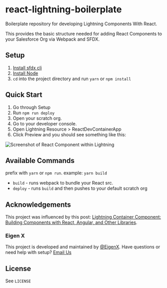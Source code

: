 # react-lightning-boilerplate
Boilerplate repository for developing Lightning Components With React.

This provides the basic structure needed for adding React Components to your Salesforce Org via Webpack and SFDX.

## Setup

1. [Install sfdx cli](https://developer.salesforce.com/tools/sfdxcli)
1. [Install Node](https://nodejs.org/en/)
1. `cd` into the project directory and run `yarn` or `npm install`

## Quick Start

1. Go through Setup
1. Run `npm run deploy`
1. Open your scratch org.
1. Go to your developer console.
1. Open Lightning Resource > ReactDevContainerApp
1. Click Preview and you should see something like this:

![Screenshot of React Component within Lightning](https://github.com/jefflombard/react-lightning-boilerplate/blob/master/screenshot.png "Screenshot of React Component within Lightning")

## Available Commands

prefix with `yarn` or `npm run`.
example: `yarn build`

- `build` - runs webpack to bundle your React src.
- `deploy` - runs `build` and then pushes to your default scratch org

## Acknowledgements

This project was influenced by this post: [Lightning Container Component: Building Components with React, Angular, and Other Libraries](https://developer.salesforce.com/blogs/2018/04/lightning-container-component-building-components-with-react-angular-and-other-libraries.html).

### Eigen X
This project is developed and maintained by [@EigenX](https://twitter.com/eigenx). Have questions or need help with setup? [Email Us](mailto:info@eigenx.com)

## License
See `LICENSE`
